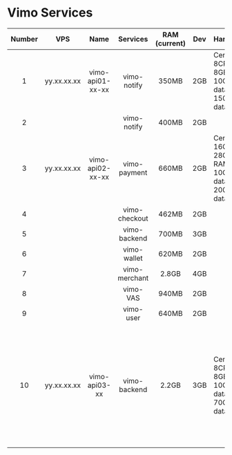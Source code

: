 # Vimo Services


| Number | VPS | Name | Services | RAM (current) | Dev | Hardware | Configurations path - NginX Proxy |
| :---: | :---: | :---: | :---: | :---: | :---: | :--- | :--- |
| 1 | yy.xx.xx.xx | vimo-api01-xx-xx | vimo-notify | 350MB | 2GB | CentOS <br/> 8CPU <br/> 8GB RAM <br/> 10GB data OS <br/> 150GB data | http://yy.xx.xx.xx:xxxx/notify |
| 2 |  |  | vimo-notify |	400MB |	2GB |  | http://yy.xx.xx.xx:8960/media |
| 3 | yy.xx.xx.xx | vimo-api02-xx-xx	| vimo-payment | 660MB | 2GB | CentOS <br/> 16CPU <br/> 28GB RAM <br/> 10GB data OS <br/> 200GB data | http://10.0.36.41:8940/payment |
| 4 |  |  | vimo-checkout | 462MB |	2GB |  | http://yy.xx.xx.xx:8940/checkout |
| 5 |  |  | vimo-backend | 700MB |	3GB |  | http://yy.xx.xx.xx:8940/backend |
| 6 |  |  | vimo-wallet | 620MB |	2GB | |  | http://yy.xx.xx.xx:8940/wallet |
| 7 |  |  | vimo-merchant | 2.8GB |	4GB |  | http://yy.xx.xx.xx:8940/merchant |
| 8 |  |  | vimo-VAS | 940MB | 2GB |  | http://yy.xx.xx.xx:8940/vas |
| 9 |  |  | vimo-user | 640MB | 2GB | | http://yy.xx.xx.xx:8940/user |
| 10 | yy.xx.xx.xx | vimo-api03-xx | vimo-backend | 2.2GB | 3GB | CentOS <br/> 8CPU <br/> 8GB RAM <br/> 10GB data OS <br/> 70GB data | 1. http://yy.xx.xx.xx:8930/backend/accountant-report <br/> 2. http://yy.xx.xx.xx:8930/backend/service-req-payout/rest/ <br/> 3. http://yy.xx.xx.xx:8930/backend/service-tranfer-req/rest/ <br/> 4. http://yy.xx.xx:8930/backend/payment-cash-out/rest/excel/v2 <br/> 5. http://yy.xx.xx.xx:8930/backend/payment-cash-in/rest/excel/v2 <br/> 6. http://yy.xx.xx.xx:8930/backend/accountant-report/monthly |


<!--
<table>
    <thead>
        <tr>
            <th>Layer 1</th>
            <th>Layer 2</th>
            <th>Layer 3</th>
        </tr>
    </thead>
    <tbody>
        <tr>
            <td rowspan=4>L1 Name</td>
            <td rowspan=2>L2 Name A</td>
            <td>L3 Name A</td>
        </tr>
        <tr>
            <td>L3 Name B</td>
        </tr>
        <tr>
            <td rowspan=2>L2 Name B</td>
            <td>L3 Name C</td>
        </tr>
        <tr>
            <td>L3 Name D</td>
        </tr>
    </tbody>
</table>
-->
